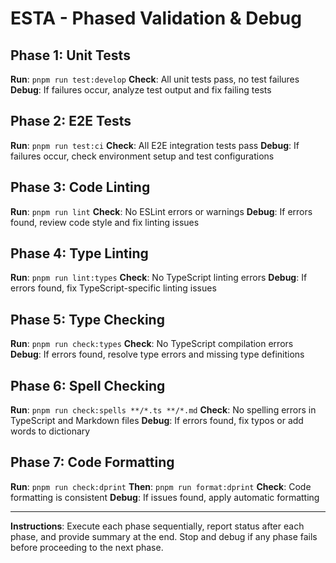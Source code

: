# ESTA - Phased Validation & Debug

## Phase 1: Unit Tests

**Run**: `pnpm run test:develop`
**Check**: All unit tests pass, no test failures
**Debug**: If failures occur, analyze test output and fix failing tests

## Phase 2: E2E Tests

**Run**: `pnpm run test:ci`
**Check**: All E2E integration tests pass
**Debug**: If failures occur, check environment setup and test configurations

## Phase 3: Code Linting

**Run**: `pnpm run lint`
**Check**: No ESLint errors or warnings
**Debug**: If errors found, review code style and fix linting issues

## Phase 4: Type Linting

**Run**: `pnpm run lint:types`
**Check**: No TypeScript linting errors
**Debug**: If errors found, fix TypeScript-specific linting issues

## Phase 5: Type Checking

**Run**: `pnpm run check:types`
**Check**: No TypeScript compilation errors
**Debug**: If errors found, resolve type errors and missing type definitions

## Phase 6: Spell Checking

**Run**: `pnpm run check:spells **/*.ts **/*.md`
**Check**: No spelling errors in TypeScript and Markdown files
**Debug**: If errors found, fix typos or add words to dictionary

## Phase 7: Code Formatting

**Run**: `pnpm run check:dprint`
**Then**: `pnpm run format:dprint`
**Check**: Code formatting is consistent
**Debug**: If issues found, apply automatic formatting

---

**Instructions**: Execute each phase sequentially, report status after each phase, and provide summary at the end. Stop and debug if any phase fails before proceeding to the next phase.
